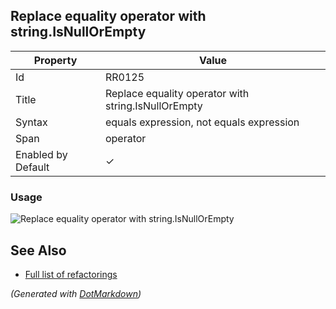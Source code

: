 ## Replace equality operator with string\.IsNullOrEmpty

| Property           | Value                                                |
| ------------------ | ---------------------------------------------------- |
| Id                 | RR0125                                               |
| Title              | Replace equality operator with string\.IsNullOrEmpty |
| Syntax             | equals expression, not equals expression             |
| Span               | operator                                             |
| Enabled by Default | &#x2713;                                             |

### Usage

![Replace equality operator with string.IsNullOrEmpty](../../images/refactorings/ReplaceEqualityOperatorWithStringIsNullOrEmpty.png)

## See Also

* [Full list of refactorings](Refactorings.md)


*\(Generated with [DotMarkdown](http://github.com/JosefPihrt/DotMarkdown)\)*